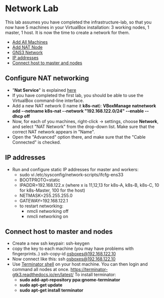 # Network Lab

This lab assumes you have completed the infrastructure-lab, so that you now have 5 machines in your VirtualBox installation: 3 working nodes, 1 master, 1 host.
It is now the time to create a network for them.

- [Add All Machines](#Add-All-Machines)
- [Add NAT Node](#Add-NAT-Node)
- [GNS3 Network](#GNS3-Network)
- [IP addresses](#IP-addresses)
- [Connect host to master and nodes](#Connect-host-to-master-and-nodes)

## Configure NAT networking

- "**Nat Service**" is explained [here](https://www.virtualbox.org/manual/ch06.html#network_nat_service)
- If you have completed the first lab, you should be able to use the VirtualBox command-line interface.
- Add a new NAT network (I name it **k8s-nat**):
   **VBoxManage natnetwork add --netname k8s-nat --network "192.168.122.0/24" --enable --dhcp off**
- Now, for each of you machines, right-click -> settings, choose **Network**,  and select "NAT Network" from the drop-down list. Make sure that the correct NAT network appears in "Name".
- Open the "Advanced" option there, and make sure that the "Cable Connected" is checked.


## IP addresses

- Run and configure static IP addresses for master and workers:
  - sudo vi /etc/sysconfig/network-scripts/ifcfg-ens33
  - BOOTPROTO=static
  - IPADDR=192.168.122.x (where x is 11,12,13 for k8s-A, k8s-B, k8s-C, 10 for k8s-Master, 100 for the host)
  - NETMASK=255.255.255.0
  - GATEWAY=192.168.122.1
  - to restart networking:
    - nmcli networking off
    - nmcli networking on

## Connect host to master and nodes

- Create a new ssh keypair:
          ssh-keygen
- copy the key to each machine (you may have problems with fingerprints..)
          ssh-copy-id osboxes@192.168.122.10
- Now connect like this:
          ssh osboxes@192.168.122.10
- Use [Terminator shell](https://dev.to/xeroxism/how-to-install-terminator-a-linux-terminal-emulator-on-steroids-1m3h) on your host machine.
You can then login and command all nodes at once.
https://terminator-gtk3.readthedocs.io/en/latest/
To install terminator:
  - **sudo add-apt-repository ppa:gnome-terminator**
  - **sudo apt-get update**
  - **sudo apt-get install terminator**
